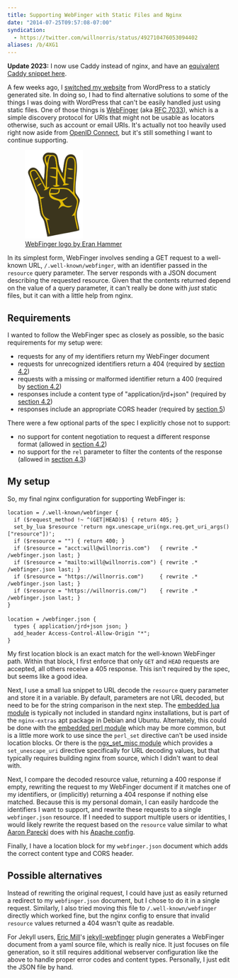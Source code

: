 ```yaml
---
title: Supporting WebFinger with Static Files and Nginx
date: "2014-07-25T09:57:08-07:00"
syndication:
  - https://twitter.com/willnorris/status/492710476053094402
aliases: /b/4XG1
---
```


**Update 2023:** I now use Caddy instead of nginx,
and have an [equivalent Caddy snippet here](/2023/caddy-snippets/#webfinger).

A few weeks ago, I [switched my website][] from WordPress to a staticly generated site. In doing so, I had to find
alternative solutions to some of the things I was doing with WordPress that can't be easily handled just using static
files. One of those things is [WebFinger][] (aka [RFC 7033][]), which is a simple discovery protocol for URIs that
might not be usable as locators otherwise, such as account or email URIs. It's actually not too heavily used right now
aside from [OpenID Connect][], but it's still something I want to continue supporting.

<figure class="alignright">
  <img src="webfinger.svg" height="200">
  <figcaption><a href="https://github.com/webfinger/assets/tree/gh-pages/logo">WebFinger logo by Eran Hammer</a></figcaption>
</figure>

In its simplest form, WebFinger involves sending a GET request to a well-known URL, `/.well-known/webfinger`, with an
identifier passed in the `resource` query parameter. The server responds with a JSON document describing the requested
resource. Given that the contents returned depend on the value of a query parameter, it can't really be done with _just_
static files, but it can with a little help from nginx.

## Requirements

I wanted to follow the WebFinger spec as closely as possible, so the basic requirements for my setup were:

- requests for any of my identifiers return my WebFinger document
- requests for unrecognized identifiers return a 404 (required by [section 4.2][])
- requests with a missing or malformed identifier return a 400 (required by [section 4.2][])
- responses include a content type of "application/jrd+json" (required by [section 4.2][])
- responses include an appropriate CORS header (required by [section 5][])

There were a few optional parts of the spec I explicitly chose not to support:

- no support for content negotiation to request a different response format (allowed in [section 4.2][])
- no support for the `rel` parameter to filter the contents of the response (allowed in [section 4.3][])

## My setup

So, my final nginx configuration for supporting WebFinger is:

```nginx
location = /.well-known/webfinger {
  if ($request_method !~ ^(GET|HEAD)$) { return 405; }
  set_by_lua $resource 'return ngx.unescape_uri(ngx.req.get_uri_args()["resource"])';
  if ($resource = "") { return 400; }
  if ($resource = "acct:will@willnorris.com")   { rewrite .* /webfinger.json last; }
  if ($resource = "mailto:will@willnorris.com") { rewrite .* /webfinger.json last; }
  if ($resource = "https://willnorris.com")     { rewrite .* /webfinger.json last; }
  if ($resource = "https://willnorris.com/")    { rewrite .* /webfinger.json last; }
}

location = /webfinger.json {
  types { application/jrd+json json; }
  add_header Access-Control-Allow-Origin "*";
}
```

My first location block is an exact match for the well-known WebFinger path. Within that block, I first enforce that
only `GET` and `HEAD` requests are accepted, all others receive a 405 response. This isn't required by the spec, but
seems like a good idea.

Next, I use a small lua snippet to URL decode the `resource` query parameter and store it in a variable. By default,
parameters are not URL decoded, but need to be for the string comparison in the next step. The [embedded lua module][]
is typically not included in standard nginx installations, but is part of the `nginx-extras` apt package in Debian and
Ubuntu. Alternately, this could be done with the [embedded perl module][] which may be more common, but is a little more
work to use since the `perl_set` directive can't be used inside location blocks. Or there is the [ngx_set_misc
module][] which provides a `set_unescape_uri` directive specifically for URL decoding values, but that typically
requires building nginx from source, which I didn't want to deal with.

Next, I compare the decoded resource value, returning a 400 response if empty, rewriting the request to my WebFinger
document if it matches one of my identifiers, or (implicitly) returning a 404 response if nothing else matched. Because
this is my personal domain, I can easily hardcode the identifiers I want to support, and rewrite these requests to a
single `webfinger.json` resource. If I needed to support multiple users or identities, I would likely rewrite the
request based on the `resource` value similar to what [Aaron Parecki][] does with his [Apache config][].

Finally, I have a location block for my `webfinger.json` document which adds the correct content type and CORS header.

## Possible alternatives

Instead of rewriting the original request, I could have just as easily returned a redirect to my `webfinger.json`
document, but I chose to do it in a single request. Similarly, I also tried moving this file to
`/.well-known/webfinger` directly which worked fine, but the nginx config to ensure that invalid `resource` values
returned a 404 wasn't quite as readable.

For Jekyll users, [Eric Mill][]'s [jekyll-webfinger][] plugin generates a WebFinger document from a yaml source file,
which is really nice. It just focuses on file generation, so it still requires additional webserver configuration like
the above to handle proper error codes and content types. Personally, I just edit the JSON file by hand.

[switched my website]: /2014/07/one-step-forward-two-steps-back
[WebFinger]: http://webfinger.net/
[RFC 7033]: https://tools.ietf.org/html/rfc7033
[OpenID Connect]: http://openid.net/specs/openid-connect-discovery-1_0.html
[section 4.2]: https://tools.ietf.org/html/rfc7033#section-4.2
[section 4.3]: https://tools.ietf.org/html/rfc7033#section-4.3
[section 5]: https://tools.ietf.org/html/rfc7033#section-5
[embedded lua module]: http://wiki.nginx.org/HttpLuaModule
[embedded perl module]: http://nginx.org/en/docs/http/ngx_http_perl_module.html
[ngx_set_misc module]: http://wiki.nginx.org/HttpSetMiscModule
[Aaron Parecki]: https://aaronparecki.com/
[Apache config]: https://gist.github.com/aaronpk/5846789
[Eric Mill]: https://konklone.com/
[jekyll-webfinger]: https://github.com/konklone/jekyll-webfinger
